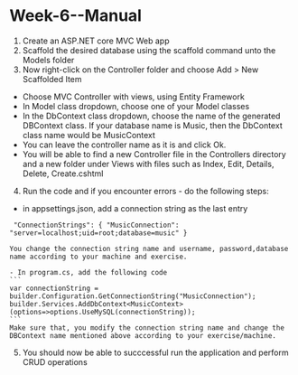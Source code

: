 # Week-6--Manual

1. Create an ASP.NET core MVC Web app
2. Scaffold the desired database using the scaffold command unto the Models folder
3. Now right-click on the Controller folder and choose Add > New Scaffolded Item
  - Choose MVC Controller with views, using Entity Framework
  - In Model class dropdown, choose one of your Model classes
  - In the DbContext class dropdown, choose the name of the generated DBContext class. If your database name is Music, then the DbContext class name would be MusicContext
  - You can leave the controller name as it is and click Ok.
  - You will be able to find a new Controller file in the Controllers directory and a new folder under Views with files such as Index, Edit, Details, Delete, Create.cshtml
4. Run the code and if you encounter errors - do the following steps:
  - in appsettings.json, add a connection string as the last entry
  ```
   "ConnectionStrings": { "MusicConnection": "server=localhost;uid=root;database=music" }
  ```
    You change the connection string name and username, password,database name according to your machine and exercise. 
    
    - In program.cs, add the following code
    ```
    var connectionString = builder.Configuration.GetConnectionString("MusicConnection");
    builder.Services.AddDbContext<MusicContext>(options=>options.UseMySQL(connectionString));
    ```
    Make sure that, you modify the connection string name and change the DBContext name mentioned above according to your exercise/machine.
    
  5. You should now be able to succcessful run the application and perform CRUD operations
    
